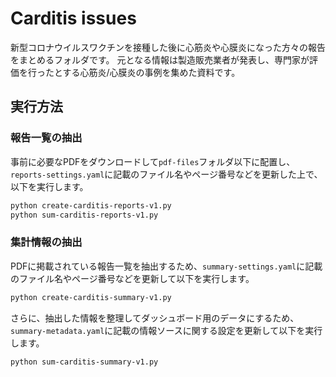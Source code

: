# Carditis issues

新型コロナウイルスワクチンを接種した後に心筋炎や心膜炎になった方々の報告をまとめるフォルダです。
元となる情報は製造販売業者が発表し、専門家が評価を行ったとする心筋炎/心膜炎の事例を集めた資料です。

## 実行方法

### 報告一覧の抽出

事前に必要なPDFをダウンロードして`pdf-files`フォルダ以下に配置し、`reports-settings.yaml`に記載のファイル名やページ番号などを更新した上で、以下を実行します。

```sh
python create-carditis-reports-v1.py
python sum-carditis-reports-v1.py
```

### 集計情報の抽出

PDFに掲載されている報告一覧を抽出するため、`summary-settings.yaml`に記載のファイル名やページ番号などを更新して以下を実行します。

```sh
python create-carditis-summary-v1.py
```

さらに、抽出した情報を整理してダッシュボード用のデータにするため、`summary-metadata.yaml`に記載の情報ソースに関する設定を更新して以下を実行します。

```sh
python sum-carditis-summary-v1.py
```
